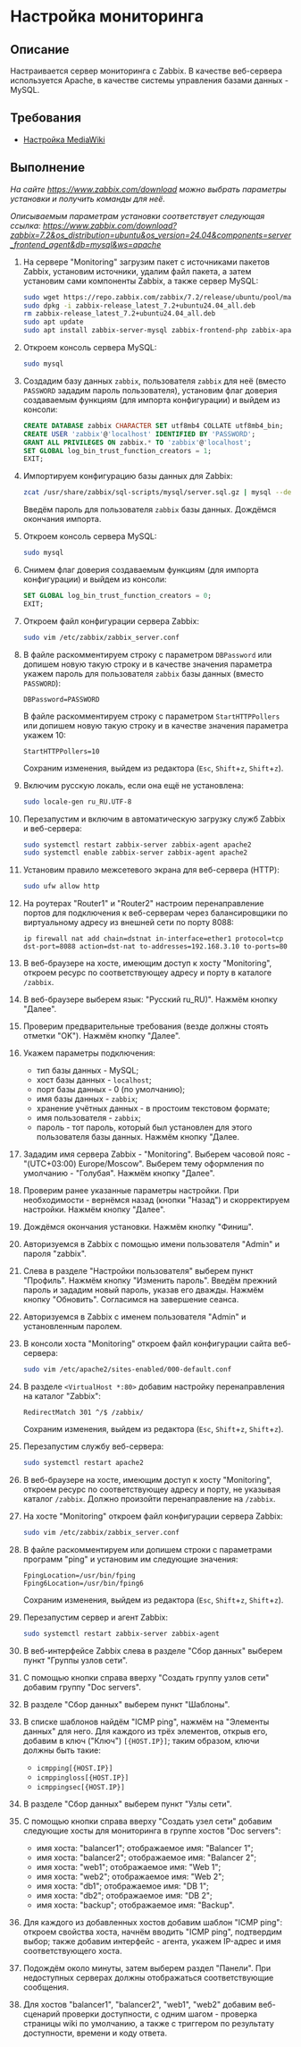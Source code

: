 # Настройка мониторинга

## Описание

Настраивается сервер мониторинга с Zabbix. В качестве веб-сервера используется Apache, в качестве системы управления базами данных - MySQL.

## Требования

* [Настройка MediaWiki](mediawiki-database.md)

## Выполнение

*На сайте <https://www.zabbix.com/download> можно выбрать параметры установки и получить команды для неё.*

*Описываемым параметрам установки соответствует следующая ссылка:
<https://www.zabbix.com/download?zabbix=7.2&os_distribution=ubuntu&os_version=24.04&components=server_frontend_agent&db=mysql&ws=apache>*

1. На сервере "Monitoring" загрузим пакет с источниками пакетов Zabbix, установим источники, удалим файл пакета, а затем установим сами компоненты Zabbix, а также сервер MySQL:

    ```sh
    sudo wget https://repo.zabbix.com/zabbix/7.2/release/ubuntu/pool/main/z/zabbix-release/zabbix-release_latest_7.2+ubuntu24.04_all.deb
    sudo dpkg -i zabbix-release_latest_7.2+ubuntu24.04_all.deb
    rm zabbix-release_latest_7.2+ubuntu24.04_all.deb
    sudo apt update
    sudo apt install zabbix-server-mysql zabbix-frontend-php zabbix-apache-conf zabbix-sql-scripts zabbix-agent mysql-server
    ```

2. Откроем консоль сервера MySQL:

    ```sh
    sudo mysql
    ```

3. Создадим базу данных `zabbix`, пользователя `zabbix` для неё (вместо `PASSWORD` зададим пароль пользователя), установим флаг доверия создаваемым функциям (для импорта конфигурации) и выйдем из консоли:

    ```sql
    CREATE DATABASE zabbix CHARACTER SET utf8mb4 COLLATE utf8mb4_bin;
    CREATE USER 'zabbix'@'localhost' IDENTIFIED BY 'PASSWORD';
    GRANT ALL PRIVILEGES ON zabbix.* TO 'zabbix'@'localhost';
    SET GLOBAL log_bin_trust_function_creators = 1;
    EXIT;
    ```

4. Импортируем конфигурацию базы данных для Zabbix:

    ```sh
    zcat /usr/share/zabbix/sql-scripts/mysql/server.sql.gz | mysql --default-character-set=utf8mb4 -uzabbix -p zabbix
    ```

    Введём пароль для пользователя `zabbix` базы данных.
    Дождёмся окончания импорта.

5. Откроем консоль сервера MySQL:

    ```sh
    sudo mysql
    ```

6. Снимем флаг доверия создаваемым функциям (для импорта конфигурации) и выйдем из консоли:

    ```sql
    SET GLOBAL log_bin_trust_function_creators = 0;
    EXIT;
    ```

7. Откроем файл конфигурации сервера Zabbix:

    ```sh
    sudo vim /etc/zabbix/zabbix_server.conf
    ```

8. В файле раскомментируем строку с параметром `DBPassword` или допишем новую такую строку и в качестве значения параметра укажем пароль для пользователя `zabbix` базы данных (вместо `PASSWORD`):

    ```config
    DBPassword=PASSWORD
    ```

    В файле раскомментируем строку с параметром `StartHTTPPollers` или допишем новую такую строку и в качестве значения параметра укажем 10:

    ```config
    StartHTTPPollers=10
    ```

    Сохраним изменения, выйдем из редактора (`Esc`, `Shift`+`z`, `Shift`+`z`).

9. Включим русскую локаль, если она ещё не установлена:

    ```sh
    sudo locale-gen ru_RU.UTF-8
    ```

10. Перезапустим и включим в автоматическую загрузку служб Zabbix и веб-сервера:

    ```sh
    sudo systemctl restart zabbix-server zabbix-agent apache2
    sudo systemctl enable zabbix-server zabbix-agent apache2
    ```

11. Установим правило межсетевого экрана для веб-сервера (HTTP):

    ```sh
    sudo ufw allow http
    ```

12. На роутерах "Router1" и "Router2" настроим перенаправление портов для подключения к веб-серверам через балансировщики по виртуальному адресу из внешней сети по порту 8088:

    ```mikrotik
    ip firewall nat add chain=dstnat in-interface=ether1 protocol=tcp dst-port=8088 action=dst-nat to-addresses=192.168.3.10 to-ports=80
    ```

13. В веб-браузере на хосте, имеющим доступ к хосту "Monitoring", откроем ресурс по соответствующеу адресу и порту в каталоге `/zabbix`.

14. В веб-браузере выберем язык: "Русский ru_RU)". Нажмём кнопку "Далее".

15. Проверим предварительные требования (везде должны стоять отметки "OK"). Нажмём кнопку "Далее".

16. Укажем параметры подключения:
    * тип базы данных - MySQL;
    * хост базы данных - `localhost`;
    * порт базы данных - 0 (по умолчанию);
    * имя базы данных - `zabbix`;
    * хранение учётных данных - в простоим текстовом формате;
    * имя пользователя - `zabbix`;
    * пароль - тот пароль, который был установлен для этого пользователя базы данных.
    Нажмём кнопку "Далее.

17. Зададим имя сервера Zabbix - "Monitoring". Выберем часовой пояс - "(UTC+03:00) Europe/Moscow". Выберем тему оформления по умолчанию - "Голубая". Нажмём кнопку "Далее".

18. Проверим ранее указанные параметры настройки. При необходимости - вернёмся назад (кнопки "Назад") и скорректируем настройки. Нажмём кнопку "Далее".

19. Дождёмся окончания установки. Нажмём кнопку "Финиш".

20. Авторизуемся в Zabbix с помощью имени пользователя "Admin" и пароля "zabbix".

21. Слева в разделе "Настройки пользователя" выберем пункт "Профиль". Нажмём кнопку "Изменить пароль". Введём прежний пароль и зададим новый пароль, указав его дважды. Нажмём кнопку "Обновить". Согласимся на завершение сеанса.

22. Авторизуемся в Zabbix с именем пользователя "Admin" и установленным паролем.

23. В консоли хоста "Monitoring" откроем файл конфигурации сайта веб-сервера:

    ```sh
    sudo vim /etc/apache2/sites-enabled/000-default.conf
    ```

24. В разделе `<VirtualHost *:80>` добавим настройку перенаправления на каталог "Zabbix":

    ```config
    RedirectMatch 301 ^/$ /zabbix/
    ```

    Сохраним изменения, выйдем из редактора (`Esc`, `Shift`+`z`, `Shift`+`z`).

25. Перезапустим службу веб-сервера:

    ```sh
    sudo systemctl restart apache2
    ```

26. В веб-браузере на хосте, имеющим доступ к хосту "Monitoring", откроем ресурс по соответствующеу адресу и порту, не указывая каталог `/zabbix`. Должно произойти перенаправление на `/zabbix`.

27. На хосте "Monitoring" откроем файл конфигурации сервера Zabbix:

    ```sh
    sudo vim /etc/zabbix/zabbix_server.conf
    ```

28. В файле раскомментируем или допишем строки с параметрами программ "ping" и установим им следующие значения:

    ```config
    FpingLocation=/usr/bin/fping
    Fping6Location=/usr/bin/fping6
    ```

    Сохраним изменения, выйдем из редактора (`Esc`, `Shift`+`z`, `Shift`+`z`).

29. Перезапустим сервер и агент Zabbix:

    ```sh
    sudo systemctl restart zabbix-server zabbix-agent
    ```

30. В веб-интерфейсе Zabbix слева в разделе "Сбор данных" выберем пункт "Группы узлов сети".

31. С помощью кнопки справа вверху "Создать группу узлов сети" добавим группу "Doc servers".

32. В разделе "Сбор данных" выберем пункт "Шаблоны".

33. В списке шаблонов найдём "ICMP ping", нажмём на "Элементы данных" для него. Для каждого из трёх элементов, открыв его, добавим в ключ ("Ключ") `[{HOST.IP}]`; таким образом, ключи должны быть такие:
    * `icmpping[{HOST.IP}]`
    * `icmppingloss[{HOST.IP}]`
    * `icmppingsec[{HOST.IP}]`

34. В разделе "Сбор данных" выберем пункт "Узлы сети".

35. С помощью кнопки справа вверху "Создать узел сети" добавим следующие хосты для мониторинга в группе хостов "Doc servers":

    * имя хоста: "balancer1"; отображаемое имя: "Balancer 1";
    * имя хоста: "balancer2"; отображаемое имя: "Balancer 2";
    * имя хоста: "web1"; отображаемое имя: "Web 1";
    * имя хоста: "web2"; отображаемое имя: "Web 2";
    * имя хоста: "db1"; отображаемое имя: "DB 1";
    * имя хоста: "db2"; отображаемое имя: "DB 2";
    * имя хоста: "backup"; отображаемое имя: "Backup".

36. Для каждого из добавленных хостов добавим шаблон "ICMP ping": откроем свойства хоста, начнём вводить "ICMP ping", подтвердим выбор; также добавим интерфейс - агента, укажем IP-адрес и имя соответствующего хоста.

37. Подождём около минуты, затем выберем раздел "Панели". При недоступных серверах должны отображаться соответствующие сообщения.

38. Для хостов "balancer1", "balancer2", "web1", "web2" добавим веб-сценарий проверки доступности, с одним шагом - проверка страницы wiki по умолчанию, а также с триггером по результату доступности, времени и коду ответа.
